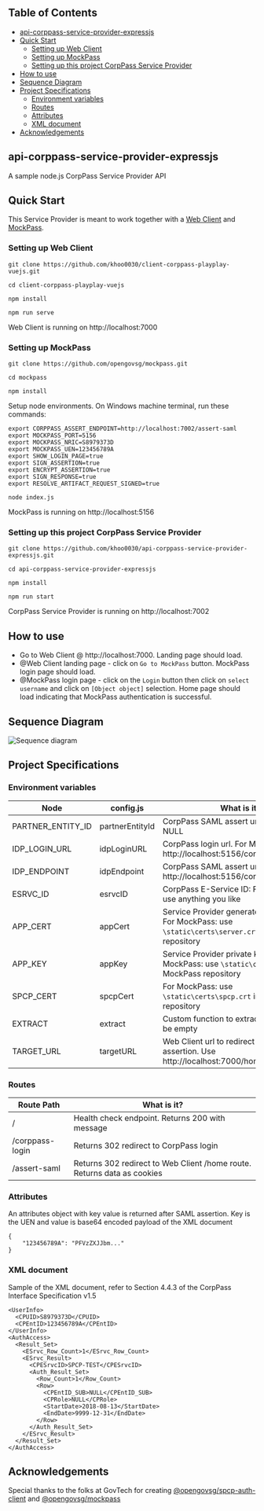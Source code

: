 ## Table of Contents
- [api-corppass-service-provider-expressjs](#api-corppass-service-provider-expressjs)
- [Quick Start](#quick-start)
    - [Setting up Web Client](#setting-up-web-client)
    - [Setting up MockPass](#setting-up-mockpass)
    - [Setting up this project CorpPass Service Provider](#setting-up-this-project-corppass-service-provider)
- [How to use](#how-to-use)
- [Sequence Diagram](#sequence-diagram)
- [Project Specifications](#project-specifications)
    - [Environment variables](#environment-variables)
    - [Routes](#routes)
    - [Attributes](#attributes)
    - [XML document](#xml-document)
- [Acknowledgements](#acknowledgements)

## api-corppass-service-provider-expressjs
A sample node.js CorpPass Service Provider API

## Quick Start
This Service Provider is meant to work together with a
[Web Client](https://github.com/khoo0030/client-corppass-playplay-vuejs) and
[MockPass](https://github.com/opengovsg/mockpass).

### Setting up Web Client
```
git clone https://github.com/khoo0030/client-corppass-playplay-vuejs.git
```
```
cd client-corppass-playplay-vuejs
```
```
npm install
```
```
npm run serve
```
Web Client is running on http://localhost:7000

### Setting up MockPass
```
git clone https://github.com/opengovsg/mockpass.git
```
```
cd mockpass
```
```
npm install
```
Setup node environments. On Windows machine terminal, run these commands: 
```
export CORPPASS_ASSERT_ENDPOINT=http://localhost:7002/assert-saml
export MOCKPASS_PORT=5156
export MOCKPASS_NRIC=S8979373D
export MOCKPASS_UEN=123456789A
export SHOW_LOGIN_PAGE=true
export SIGN_ASSERTION=true
export ENCRYPT_ASSERTION=true
export SIGN_RESPONSE=true
export RESOLVE_ARTIFACT_REQUEST_SIGNED=true
```
```
node index.js
```
MockPass is running on http://localhost:5156

### Setting up this project CorpPass Service Provider
```
git clone https://github.com/khoo0030/api-corppass-service-provider-expressjs.git
```
```
cd api-corppass-service-provider-expressjs
```
```
npm install
```
```
npm run start
```
CorpPass Service Provider is running on http://localhost:7002

## How to use

- Go to Web Client @ http://localhost:7000. Landing page should load.
- @Web Client landing page - click on `Go to MockPass` button. MockPass login page should load.
- @MockPass login page - click on the `Login` button then click on `select username` and click on `[Object object]` selection. Home page should load indicating that MockPass authentication is successful.

## Sequence Diagram
![Sequence diagram](https://s3-ap-southeast-1.amazonaws.com/khoo0030-storage/github/api-corppass-service-provider-expressjs/sequence-diagram-v1.png)

## Project Specifications

### Environment variables

Node | config.js | What is it?
------------ | ------------- | -------------
PARTNER_ENTITY_ID | partnerEntityId | CorpPass SAML assert url for soap. Use NULL
IDP_LOGIN_URL | idpLoginURL | CorpPass login url. For MockPass: http://localhost:5156/corppass/logininitial
IDP_ENDPOINT | idpEndpoint | CorpPass SAML assert url: For MockPass: http://localhost:5156/corppass/soap
ESRVC_ID | esrvcID | CorpPass E-Service ID: For MockPass: use anything you like
APP_CERT | appCert | Service Provider generated certificate. For MockPass: use `\static\certs\server.crt` in MockPass repository 
APP_KEY | appKey | Service Provider private key. For MockPass: use `\static\certs\key.pem` in MockPass repository
SPCP_CERT | spcpCert | For MockPass: use `\static\certs\spcp.crt` in MockPass repository
EXTRACT | extract | Custom function to extract attributes. Can be empty
TARGET_URL | targetURL | Web Client url to redirect to after SAML assertion. Use http://localhost:7000/home

### Routes
Route Path | What is it?
------------ | -------------
/ | Health check endpoint. Returns 200 with message
/corppass-login | Returns 302 redirect to CorpPass login 
/assert-saml | Returns 302 redirect to Web Client /home route. Returns data as cookies

### Attributes
An attributes object with key value is returned after SAML assertion. Key is the UEN and value is base64 encoded payload of the XML document
```
{
    "123456789A": "PFVzZXJJbm..."
}
```

### XML document
Sample of the XML document, refer to Section 4.4.3 of the CorpPass Interface Specification v1.5
```
<UserInfo>
  <CPUID>S8979373D</CPUID>
  <CPEntID>123456789A</CPEntID>
</UserInfo>
<AuthAccess>
  <Result_Set>
    <ESrvc_Row_Count>1</ESrvc_Row_Count>
    <ESrvc_Result>
      <CPESrvcID>SPCP-TEST</CPESrvcID>
      <Auth_Result_Set>
        <Row_Count>1</Row_Count>
        <Row>
          <CPEntID_SUB>NULL</CPEntID_SUB>
          <CPRole>NULL</CPRole>
          <StartDate>2018-08-13</StartDate>
          <EndDate>9999-12-31</EndDate>
        </Row>
      </Auth_Result_Set>
    </ESrvc_Result>
  </Result_Set>
</AuthAccess>
```

## Acknowledgements
Special thanks to the folks at GovTech for creating [@opengovsg/spcp-auth-client](https://www.npmjs.com/package/@opengovsg/spcp-auth-client) and [@opengovsg/mockpass](https://github.com/opengovsg/mockpass)
